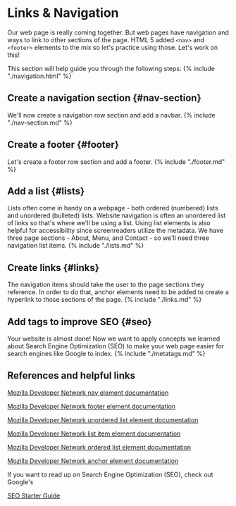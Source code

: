 # Links & Navigation

Our web page is really coming together. But web pages have navigation and ways to link to other sections of the page. HTML 5 added `<nav>` and `<footer>` elements to the mix so let's practice using those. Let's work on this!

This section will help guide you through the following steps:
{% include "./navigation.html" %}

## Create a navigation section {#nav-section}
We'll now create a navigation row section and add a navbar.
{% include "./nav-section.md" %}

## Create a footer {#footer}
Let's create a footer row section and add a footer.
{% include "./footer.md" %}

## Add a list {#lists}
Lists often come in handy on a webpage - both ordered (numbered) lists and unordered (bulleted) lists.  Website navigation is often an unordered list of links so that's where we'll be using a list. Using list elements is also helpful for accessibility since screenreaders utilize the metadata. We have three page sections - About, Menu, and Contact - so we'll need three navigation list items.
{% include "./lists.md" %}

## Create links {#links}
The navigation items should take the user to the page sections they reference. In order to do that, anchor elements need to be added to create a hyperlink to those sections of the page.
{% include "./links.md" %}

## Add tags to improve SEO {#seo}
Your website is almost done! Now we want to apply concepts we learned about Search Engine Optimization (SEO) to make your web page easier for search engines like Google to index.
{% include "./metatags.md" %}


## References and helpful links

[Mozilla Developer Network nav element documentation](https://developer.mozilla.org/en-US/docs/Web/HTML/Element/nav)

[Mozilla Developer Network footer element documentation](https://developer.mozilla.org/en-US/docs/Web/HTML/Element/footer)

[Mozilla Developer Network unordered list element documentation](https://developer.mozilla.org/en-US/docs/Web/HTML/Element/ul)

[Mozilla Developer Network list item element documentation](https://developer.mozilla.org/en-US/docs/Web/HTML/Element/li)

[Mozilla Developer Network ordered list element documentation](https://developer.mozilla.org/en-US/docs/Web/HTML/Element/ol)

[Mozilla Developer Network anchor element documentation](https://developer.mozilla.org/en-US/docs/Web/HTML/Element/a)

If you want to read up on Search Engine Optimization (SEO), check out Google's 

[SEO Starter Guide](https://static.googleusercontent.com/media/www.google.com/en//webmasters/docs/search-engine-optimization-starter-guide.pdf)


